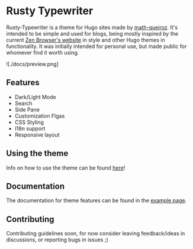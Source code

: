 # Rusty Typewriter

Rusty-Typewriter is a theme for Hugo sites made by [math-queiroz](https://github.com/math-queiroz). It's intended to be simple and used for blogs, being mostly inspired by the current [Zen Browser's website](https://zen-browser.app/) in style and other Hugo themes in functionality. It was initially intended for personal use, but made public for whomever find it worth using.

![./docs/preview.png]

## Features

- Dark/Light Mode
- Search
- Side Pane
- Customization Flgas
- CSS Styling
- I18n support
- Responsive layout

## Using the theme

Info on how to use the theme can be found [here](https://math-queiroz.github.io/rusty-typewriter/posts/getting-started)!

## Documentation

The documentation for theme features can be found in the [example page](https://math-queiroz.github.io/rusty-typewriter).

## Contributing

Contributing guidelines soon, for now consider leaving feedback/ideas in discussions, or reporting bugs in issues ;)
